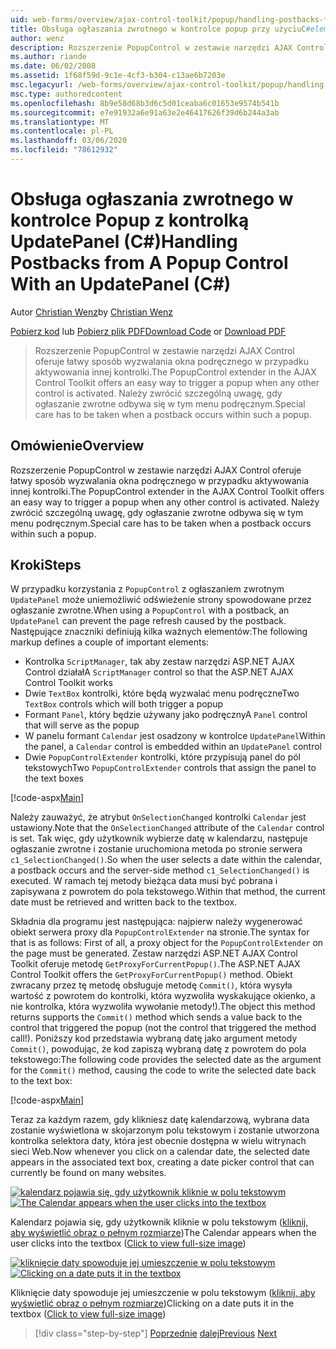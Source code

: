```yaml
---
uid: web-forms/overview/ajax-control-toolkit/popup/handling-postbacks-from-a-popup-control-with-an-updatepanel-cs
title: Obsługa ogłaszania zwrotnego w kontrolce popup przy użyciuC#elementu UpdatePanel () | Microsoft Docs
author: wenz
description: Rozszerzenie PopupControl w zestawie narzędzi AJAX Control oferuje łatwy sposób wyzwalania okna podręcznego w przypadku aktywowania innej kontrolki. Należy zwrócić szczególną uwagę...
ms.author: riande
ms.date: 06/02/2008
ms.assetid: 1f68f59d-9c1e-4cf3-b304-c13ae6b7203e
msc.legacyurl: /web-forms/overview/ajax-control-toolkit/popup/handling-postbacks-from-a-popup-control-with-an-updatepanel-cs
msc.type: authoredcontent
ms.openlocfilehash: 8b9e58d68b3d6c5d01ceaba6c01653e9574b541b
ms.sourcegitcommit: e7e91932a6e91a63e2e46417626f39d6b244a3ab
ms.translationtype: MT
ms.contentlocale: pl-PL
ms.lasthandoff: 03/06/2020
ms.locfileid: "78612932"
---
```

# <a name="handling-postbacks-from-a-popup-control-with-an-updatepanel-c"></a><span data-ttu-id="bf3c0-104">Obsługa ogłaszania zwrotnego w kontrolce Popup z kontrolką UpdatePanel (C#)</span><span class="sxs-lookup"><span data-stu-id="bf3c0-104">Handling Postbacks from A Popup Control With an UpdatePanel (C#)</span></span>

<span data-ttu-id="bf3c0-105">Autor [Christian Wenz](https://github.com/wenz)</span><span class="sxs-lookup"><span data-stu-id="bf3c0-105">by [Christian Wenz](https://github.com/wenz)</span></span>

<span data-ttu-id="bf3c0-106">[Pobierz kod](https://download.microsoft.com/download/9/3/f/93f8daea-bebd-4821-833b-95205389c7d0/PopupControl2.cs.zip) lub [Pobierz plik PDF](https://download.microsoft.com/download/2/d/c/2dc10e34-6983-41d4-9c08-f78f5387d32b/popupcontrol2CS.pdf)</span><span class="sxs-lookup"><span data-stu-id="bf3c0-106">[Download Code](https://download.microsoft.com/download/9/3/f/93f8daea-bebd-4821-833b-95205389c7d0/PopupControl2.cs.zip) or [Download PDF](https://download.microsoft.com/download/2/d/c/2dc10e34-6983-41d4-9c08-f78f5387d32b/popupcontrol2CS.pdf)</span></span>

> <span data-ttu-id="bf3c0-107">Rozszerzenie PopupControl w zestawie narzędzi AJAX Control oferuje łatwy sposób wyzwalania okna podręcznego w przypadku aktywowania innej kontrolki.</span><span class="sxs-lookup"><span data-stu-id="bf3c0-107">The PopupControl extender in the AJAX Control Toolkit offers an easy way to trigger a popup when any other control is activated.</span></span> <span data-ttu-id="bf3c0-108">Należy zwrócić szczególną uwagę, gdy ogłaszanie zwrotne odbywa się w tym menu podręcznym.</span><span class="sxs-lookup"><span data-stu-id="bf3c0-108">Special care has to be taken when a postback occurs within such a popup.</span></span>

## <a name="overview"></a><span data-ttu-id="bf3c0-109">Omówienie</span><span class="sxs-lookup"><span data-stu-id="bf3c0-109">Overview</span></span>

<span data-ttu-id="bf3c0-110">Rozszerzenie PopupControl w zestawie narzędzi AJAX Control oferuje łatwy sposób wyzwalania okna podręcznego w przypadku aktywowania innej kontrolki.</span><span class="sxs-lookup"><span data-stu-id="bf3c0-110">The PopupControl extender in the AJAX Control Toolkit offers an easy way to trigger a popup when any other control is activated.</span></span> <span data-ttu-id="bf3c0-111">Należy zwrócić szczególną uwagę, gdy ogłaszanie zwrotne odbywa się w tym menu podręcznym.</span><span class="sxs-lookup"><span data-stu-id="bf3c0-111">Special care has to be taken when a postback occurs within such a popup.</span></span>

## <a name="steps"></a><span data-ttu-id="bf3c0-112">Kroki</span><span class="sxs-lookup"><span data-stu-id="bf3c0-112">Steps</span></span>

<span data-ttu-id="bf3c0-113">W przypadku korzystania z `PopupControl` z ogłaszaniem zwrotnym `UpdatePanel` może uniemożliwić odświeżenie strony spowodowane przez ogłaszanie zwrotne.</span><span class="sxs-lookup"><span data-stu-id="bf3c0-113">When using a `PopupControl` with a postback, an `UpdatePanel` can prevent the page refresh caused by the postback.</span></span> <span data-ttu-id="bf3c0-114">Następujące znaczniki definiują kilka ważnych elementów:</span><span class="sxs-lookup"><span data-stu-id="bf3c0-114">The following markup defines a couple of important elements:</span></span>

- <span data-ttu-id="bf3c0-115">Kontrolka `ScriptManager`, tak aby zestaw narzędzi ASP.NET AJAX Control działał</span><span class="sxs-lookup"><span data-stu-id="bf3c0-115">A `ScriptManager` control so that the ASP.NET AJAX Control Toolkit works</span></span>
- <span data-ttu-id="bf3c0-116">Dwie `TextBox` kontrolki, które będą wyzwalać menu podręczne</span><span class="sxs-lookup"><span data-stu-id="bf3c0-116">Two `TextBox` controls which will both trigger a popup</span></span>
- <span data-ttu-id="bf3c0-117">Formant `Panel`, który będzie używany jako podręczny</span><span class="sxs-lookup"><span data-stu-id="bf3c0-117">A `Panel` control that will serve as the popup</span></span>
- <span data-ttu-id="bf3c0-118">W panelu formant `Calendar` jest osadzony w kontrolce `UpdatePanel`</span><span class="sxs-lookup"><span data-stu-id="bf3c0-118">Within the panel, a `Calendar` control is embedded within an `UpdatePanel` control</span></span>
- <span data-ttu-id="bf3c0-119">Dwie `PopupControlExtender` kontrolki, które przypisują panel do pól tekstowych</span><span class="sxs-lookup"><span data-stu-id="bf3c0-119">Two `PopupControlExtender` controls that assign the panel to the text boxes</span></span>

[!code-aspx[Main](handling-postbacks-from-a-popup-control-with-an-updatepanel-cs/samples/sample1.aspx)]

<span data-ttu-id="bf3c0-120">Należy zauważyć, że atrybut `OnSelectionChanged` kontrolki `Calendar` jest ustawiony.</span><span class="sxs-lookup"><span data-stu-id="bf3c0-120">Note that the `OnSelectionChanged` attribute of the `Calendar` control is set.</span></span> <span data-ttu-id="bf3c0-121">Tak więc, gdy użytkownik wybierze datę w kalendarzu, następuje ogłaszanie zwrotne i zostanie uruchomiona metoda po stronie serwera `c1_SelectionChanged()`.</span><span class="sxs-lookup"><span data-stu-id="bf3c0-121">So when the user selects a date within the calendar, a postback occurs and the server-side method `c1_SelectionChanged()` is executed.</span></span> <span data-ttu-id="bf3c0-122">W ramach tej metody bieżąca data musi być pobrana i zapisywana z powrotem do pola tekstowego.</span><span class="sxs-lookup"><span data-stu-id="bf3c0-122">Within that method, the current date must be retrieved and written back to the textbox.</span></span>

<span data-ttu-id="bf3c0-123">Składnia dla programu jest następująca: najpierw należy wygenerować obiekt serwera proxy dla `PopupControlExtender` na stronie.</span><span class="sxs-lookup"><span data-stu-id="bf3c0-123">The syntax for that is as follows: First of all, a proxy object for the `PopupControlExtender` on the page must be generated.</span></span> <span data-ttu-id="bf3c0-124">Zestaw narzędzi ASP.NET AJAX Control Toolkit oferuje metodę `GetProxyForCurrentPopup()`.</span><span class="sxs-lookup"><span data-stu-id="bf3c0-124">The ASP.NET AJAX Control Toolkit offers the `GetProxyForCurrentPopup()` method.</span></span> <span data-ttu-id="bf3c0-125">Obiekt zwracany przez tę metodę obsługuje metodę `Commit()`, która wysyła wartość z powrotem do kontrolki, która wyzwoliła wyskakujące okienko, a nie kontrolka, która wyzwoliła wywołanie metody!).</span><span class="sxs-lookup"><span data-stu-id="bf3c0-125">The object this method returns supports the `Commit()` method which sends a value back to the control that triggered the popup (not the control that triggered the method call!).</span></span> <span data-ttu-id="bf3c0-126">Poniższy kod przedstawia wybraną datę jako argument metody `Commit()`, powodując, że kod zapiszą wybraną datę z powrotem do pola tekstowego:</span><span class="sxs-lookup"><span data-stu-id="bf3c0-126">The following code provides the selected date as the argument for the `Commit()` method, causing the code to write the selected date back to the text box:</span></span>

[!code-aspx[Main](handling-postbacks-from-a-popup-control-with-an-updatepanel-cs/samples/sample2.aspx)]

<span data-ttu-id="bf3c0-127">Teraz za każdym razem, gdy klikniesz datę kalendarzową, wybrana data zostanie wyświetlona w skojarzonym polu tekstowym i zostanie utworzona kontrolka selektora daty, która jest obecnie dostępna w wielu witrynach sieci Web.</span><span class="sxs-lookup"><span data-stu-id="bf3c0-127">Now whenever you click on a calendar date, the selected date appears in the associated text box, creating a date picker control that can currently be found on many websites.</span></span>

<span data-ttu-id="bf3c0-128">[![kalendarz pojawia się, gdy użytkownik kliknie w polu tekstowym](handling-postbacks-from-a-popup-control-with-an-updatepanel-cs/_static/image2.png)](handling-postbacks-from-a-popup-control-with-an-updatepanel-cs/_static/image1.png)</span><span class="sxs-lookup"><span data-stu-id="bf3c0-128">[![The Calendar appears when the user clicks into the textbox](handling-postbacks-from-a-popup-control-with-an-updatepanel-cs/_static/image2.png)](handling-postbacks-from-a-popup-control-with-an-updatepanel-cs/_static/image1.png)</span></span>

<span data-ttu-id="bf3c0-129">Kalendarz pojawia się, gdy użytkownik kliknie w polu tekstowym ([kliknij, aby wyświetlić obraz o pełnym rozmiarze](handling-postbacks-from-a-popup-control-with-an-updatepanel-cs/_static/image3.png))</span><span class="sxs-lookup"><span data-stu-id="bf3c0-129">The Calendar appears when the user clicks into the textbox ([Click to view full-size image](handling-postbacks-from-a-popup-control-with-an-updatepanel-cs/_static/image3.png))</span></span>

<span data-ttu-id="bf3c0-130">[![kliknięcie daty spowoduje jej umieszczenie w polu tekstowym](handling-postbacks-from-a-popup-control-with-an-updatepanel-cs/_static/image5.png)](handling-postbacks-from-a-popup-control-with-an-updatepanel-cs/_static/image4.png)</span><span class="sxs-lookup"><span data-stu-id="bf3c0-130">[![Clicking on a date puts it in the textbox](handling-postbacks-from-a-popup-control-with-an-updatepanel-cs/_static/image5.png)](handling-postbacks-from-a-popup-control-with-an-updatepanel-cs/_static/image4.png)</span></span>

<span data-ttu-id="bf3c0-131">Kliknięcie daty spowoduje jej umieszczenie w polu tekstowym ([kliknij, aby wyświetlić obraz o pełnym rozmiarze](handling-postbacks-from-a-popup-control-with-an-updatepanel-cs/_static/image6.png))</span><span class="sxs-lookup"><span data-stu-id="bf3c0-131">Clicking on a date puts it in the textbox ([Click to view full-size image](handling-postbacks-from-a-popup-control-with-an-updatepanel-cs/_static/image6.png))</span></span>

> [!div class="step-by-step"]
> <span data-ttu-id="bf3c0-132">[Poprzednie](using-multiple-popup-controls-cs.md)
> [dalej](handling-postbacks-from-a-popup-control-without-an-updatepanel-cs.md)</span><span class="sxs-lookup"><span data-stu-id="bf3c0-132">[Previous](using-multiple-popup-controls-cs.md)
[Next](handling-postbacks-from-a-popup-control-without-an-updatepanel-cs.md)</span></span>
